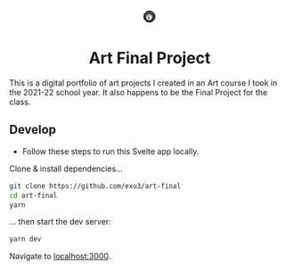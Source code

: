 <div align="center">
   <img src="./static/e.png" alt="Black ball with the letter E on it"> 
   <h1>Art Final Project</h1>
</div>

This is a digital portfolio of art projects I created in an Art course I took in the 2021-22 school year. It also happens to be the Final Project for the class.

## Develop

- Follow these steps to run this Svelte app locally.

Clone & install dependencies...

```sh
git clone https://github.com/exu3/art-final
cd art-final
yarn
```

... then start the dev server:

```sh
yarn dev
```

Navigate to [localhost:3000](http://localhost:3000).
